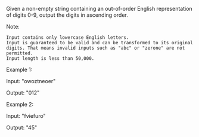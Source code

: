 Given a non-empty string containing an out-of-order English representation of digits 0-9, output the digits in ascending order.

Note:

    Input contains only lowercase English letters.
    Input is guaranteed to be valid and can be transformed to its original digits. That means invalid inputs such as "abc" or "zerone" are not permitted.
    Input length is less than 50,000.

Example 1:

Input: "owoztneoer"

Output: "012"

Example 2:

Input: "fviefuro"

Output: "45"
